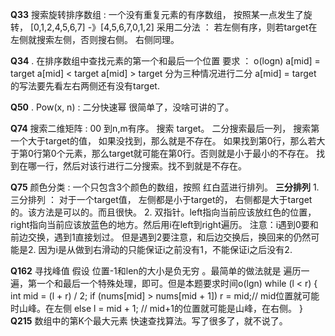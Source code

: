 **Q33**     搜索旋转排序数组  : 一个没有重复元素的有序数组， 按照某一点发生了旋转， [0,1,2,4,5,6,7] -》[4,5,6,7,0,1,2]
            采用二分法 ： 若左侧有序，则若target在左侧就搜索左侧，否则搜右侧。 右侧同理。

**Q34**   . 在排序数组中查找元素的第一个和最后一个位置 要求 ： o(logn)
             a[mid] = target   a[mid] < target  a[mid] > target 
             分为三种情况进行二分 a[mid] = target 的写法要先看左右两侧还有没有target.
    
            
**Q50**    . Pow(x, n)  : 二分快速幂 
                            很简单了，没啥可讲的了。


**Q74**       搜索二维矩阵 : 00 到n,m有序。 搜索 target。
              二分搜索最后一列， 搜索第一个大于target的值， 如果没找到，那么就是不存在。
              如果找到第0行，那么若大于第0行第0个元素，那么target就可能在第0行。否则就是小于最小的不存在。
              找到在哪一行，然后对该行进行二分搜索。找不到就是不存在。


**Q75**       颜色分类 : 一个只包含3个颜色的数组，按照 红白蓝进行排列。
    **三分排列**  1. 三分排列 ： 对于一个target值， 左侧都是小于target的， 右侧都是大于target的。该方法是可以的。而且很快。
                 2. 双指针。left指向当前应该放红色的位置，right指向当前应该放蓝色的地方。然后用i在left到right遍历。
                 注意：i遇到0要和前边交换，遇到1直接划过。 但是遇到2要注意，和后边交换后，换回来的仍然可能是2. 因为i是从做到右滑动的只能保证i之前没有1，不能保证i之后没有2.


**Q162**    寻找峰值  假设 位置-1和len的大小是负无穷 。最简单的做法就是 遍历一遍，第一个和最后一个特殊处理，即可。但是本题要求时间o(lgn)
                    while (l < r) {
                        int mid = (l + r) / 2;
                        if (nums[mid] > nums[mid + 1])
                            r = mid;// mid位置就可能时山峰。在左侧
                        else
                            l = mid + 1; // mid+1的位置就可能是山峰，在右侧。
                    }
**Q215**     数组中的第K个最大元素
                快速查找算法。写了很多了，就不说了。